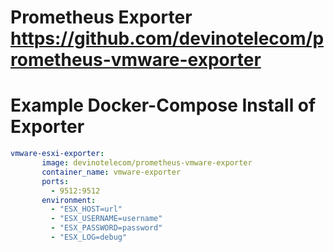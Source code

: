 
# Prometheus Exporter <https://github.com/devinotelecom/prometheus-vmware-exporter>


# Example Docker-Compose Install of Exporter

```yaml
vmware-esxi-exporter:
       image: devinotelecom/prometheus-vmware-exporter
       container_name: vmware-exporter
       ports:
         - 9512:9512
       environment:
         - "ESX_HOST=url"
         - "ESX_USERNAME=username"
         - "ESX_PASSWORD=password"
         - "ESX_LOG=debug"
```
